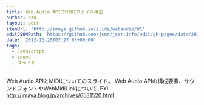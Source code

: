 ```yaml
---
title: Web Audio APIでMIDIファイル再生
author: azu
layout: post
itemUrl: 'http://imaya.github.io/slide/webaudio/#1'
editJSONPath: 'https://github.com/jser/jser.info/edit/gh-pages/data/2013/10/index.json'
date: '2013-10-26T07:27:03+00:00'
tags:
  - JavaScript
  - sound
  - スライド
---
```

Web Audio APIとMIDIについてのスライド。
Web Audio APIの構成要素、サウンドフォントやWebMidiLinkについて.
FYI: http://imaya.blog.jp/archives/6531520.html
